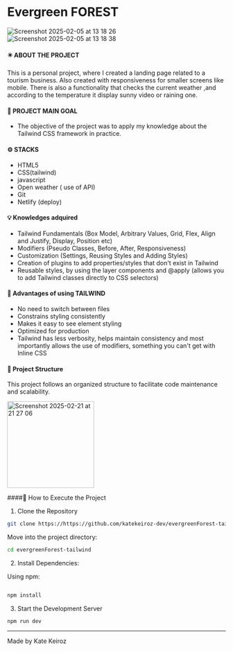 # Evergreen FOREST  

![Screenshot 2025-02-05 at 13 18 26](https://github.com/user-attachments/assets/515ddf39-7841-4284-8710-15d0a88d2adb)
![Screenshot 2025-02-05 at 13 18 38](https://github.com/user-attachments/assets/36a4bd86-59b3-4208-b718-b9a49e17b466)


#### ✴️ ABOUT THE PROJECT <br>
This is a personal project, where I created a landing page related to a tourism business.
Also created with responsiveness for smaller screens like mobile.
There is also a functionality that checks the current weather ,and according to the temperature it display sunny video or raining one.


#### 🎯 PROJECT MAIN GOAL  <br>

- The objective of the project was to apply my knowledge about the Tailwind CSS framework in practice.

#### ⚙️ STACKS  <br>
- HTML5
- CSS(tailwind)
- javascript
- Open weather ( use of API)
- Git
- Netlify (deploy)

  
#### 💡 Knowledges adquired <br>
- Tailwind Fundamentals (Box Model, Arbitrary Values, Grid, Flex, Align and Justify, Display, Position etc)
- Modifiers (Pseudo Classes, Before, After, Responsiveness)
- Customization (Settings, Reusing Styles and Adding Styles)
- Creation of plugins to add properties/styles that don't exist in Tailwind
- Reusable styles, by using the layer components  and @apply (allows you to add Tailwind classes directly to CSS selectors)

#### 🔋 Advantages of using TAILWIND  <br>
- No need to switch between files
- Constrains styling consistently
- Makes it easy to see element styling
- Optimized for production
- Tailwind has less verbosity, helps maintain consistency and most importantly allows the use of modifiers,
  something you can't get with Inline CSS

####  📂 Project Structure  <br>
This project follows an organized structure to facilitate code maintenance and scalability.

<img width="200" alt="Screenshot 2025-02-21 at 21 27 06" src="https://github.com/user-attachments/assets/63ad30f0-3221-42a2-be02-cf3136f8192c" />


####🚀  How to Execute the Project
1. Clone the Repository
 ```sh
git clone https://https://github.com/katekeiroz-dev/evergreenForest-tailwind.git
```
Move into the project directory:
 ```sh
cd evergreenForest-tailwind
```

2. Install Dependencies:

Using npm:

```sh

npm install
```


3. Start the Development Server

```sh
npm run dev
```

---

Made by Kate Keiroz









